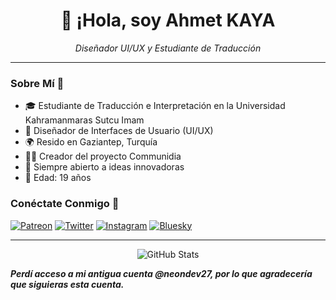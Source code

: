 <div align="center">
  <h1>👋 ¡Hola, soy Ahmet KAYA</h1>
  <p><i>Diseñador UI/UX y Estudiante de Traducción</i></p>
</div>

---

### Sobre Mí 🎯
- 🎓 Estudiante de Traducción e Interpretación en la Universidad Kahramanmaras Sutcu Imam
- 🎨 Diseñador de Interfaces de Usuario (UI/UX)
- 🌍 Resido en Gaziantep, Turquía
- 👨‍💻 Creador del proyecto Communidia
- 🔄 Siempre abierto a ideas innovadoras
- 💬 Edad: 19 años

### Conéctate Conmigo 🤝
[![Patreon](https://img.shields.io/badge/Patreon-F96854?style=for-the-badge&logo=patreon&logoColor=white)](https://patreon.com/neodev27)
[![Twitter](https://img.shields.io/badge/Twitter-1DA1F2?style=for-the-badge&logo=twitter&logoColor=white)](https://x.com/NeoDev27)
[![Instagram](https://img.shields.io/badge/Instagram-E4405F?style=for-the-badge&logo=instagram&logoColor=white)](https://instagram.com/neodev27)
[![Bluesky](https://img.shields.io/badge/Bluesky-0285FF?style=for-the-badge&logo=bluesky&logoColor=white)](https://bsky.app/profile/neodev27.bsky.social)

---

<div align="center">
  <img src="https://github-readme-stats.vercel.app/api?username=neodev27&show_icons=true&theme=tokyonight" alt="GitHub Stats" />
</div>

***Perdí acceso a mi antigua cuenta @neondev27, por lo que agradecería que siguieras esta cuenta.***
